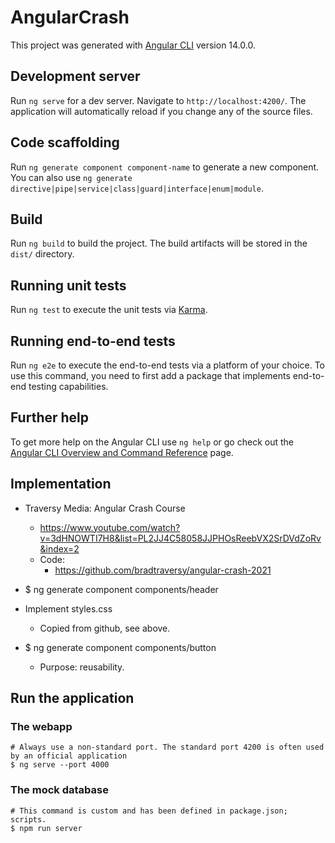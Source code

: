 # AngularCrash

This project was generated with [Angular CLI](https://github.com/angular/angular-cli) version 14.0.0.

## Development server

Run `ng serve` for a dev server. Navigate to `http://localhost:4200/`. The application will automatically reload if you change any of the source files.

## Code scaffolding

Run `ng generate component component-name` to generate a new component. You can also use `ng generate directive|pipe|service|class|guard|interface|enum|module`.

## Build

Run `ng build` to build the project. The build artifacts will be stored in the `dist/` directory.

## Running unit tests

Run `ng test` to execute the unit tests via [Karma](https://karma-runner.github.io).

## Running end-to-end tests

Run `ng e2e` to execute the end-to-end tests via a platform of your choice. To use this command, you need to first add a package that implements end-to-end testing capabilities.

## Further help

To get more help on the Angular CLI use `ng help` or go check out the [Angular CLI Overview and Command Reference](https://angular.io/cli) page.

## Implementation

- Traversy Media: Angular Crash Course
  - https://www.youtube.com/watch?v=3dHNOWTI7H8&list=PL2JJ4C58058JJPHOsReebVX2SrDVdZoRv&index=2
  - Code:
    - https://github.com/bradtraversy/angular-crash-2021

- $ ng generate component components/header
- Implement styles.css
  - Copied from github, see above.
- $ ng generate component components/button
  - Purpose: reusability.

## Run the application

### The webapp

```shell
# Always use a non-standard port. The standard port 4200 is often used by an official application
$ ng serve --port 4000
```

### The mock database

```shell
# This command is custom and has been defined in package.json; scripts.
$ npm run server
```
